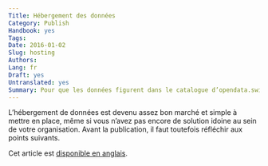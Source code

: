 ```yaml
---
Title: Hébergement des données
Category: Publish
Handbook: yes
Tags:
Date: 2016-01-02
Slug: hosting
Authors:
Lang: fr
Draft: yes
Untranslated: yes
Summary: Pour que les données figurent dans le catalogue d’opendata.swiss, elles doivent être sauvegardées dans un endroit en libre accès. Seuls les métadonnées et un lien vers les données sont publiés sur opendata.swiss. L’hébergement des données relève de la responsabilité du fournisseur des données.
---
```


L’hébergement de données est devenu assez bon marché et simple à mettre en place, même si vous n’avez pas encore de solution idoine au sein de votre organisation. Avant la publication, il faut toutefois réfléchir aux points suivants.

Cet article est [disponible en anglais](/en/publish/hosting).
